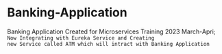# Banking-Application
Banking Application Created for Microservices Training 2023 March-Apri;<br>
<code>Now Integrating with Eureka Service and Creating new Service called ATM which will intract with Banking Application </code>
